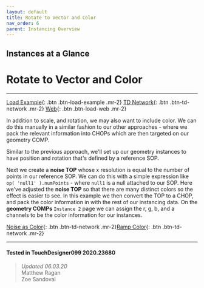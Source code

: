 ```yaml
---
layout: default
title: Rotate to Vector and Color
nav_order: 6
parent: Instancing Overview
---
```


## Instances at a Glance
# Rotate to Vector and Color

*****

[Load Example](?actionable=1&action=load_tox&remotePath=https://github.com/mir-lab/touchdesigner-instancing-examples-code/raw/main/tox/001-overview/container_simple_scale_rotate_to_vector_color.tox){: .btn .btn-load-example .mr-2}
[TD Network](?actionable=1&action=open_floating_network){: .btn .btn-td-network .mr-2}
[Web](?actionable=1&action=open_in_browser){: .btn .btn-load-web .mr-2}

In addition to scale, and rotation, we may also want to include color. We can do this manually in a similar fashion to our other approaches - where we pack the relevant information into CHOPs which are then targeted on our geometry COMP. 

Similar to the previous approach, we'll set up our geometry instances to have position and rotation that's defined by a reference SOP.

Next we create a **noise TOP** whose x resolution is equal to the number of points in our reference SOP. We can do this with a simple expression like `op( 'null1' ).numPoints` - where `null1` is a null attached to our SOP. Here we've adjusted the **noise TOP** so that there are many distinct colors so the effect is easier to see. In this example we then convert the TOP to a CHOP, and pack the color information in with the rest of our instancing data. On the **geometry COMPs** `Instance 2` page we can assign the r, g, b, and a channels to be the color information for our instances.

[Noise as Color](?actionable=1&action=update_td_pars&Useramp=0){: .btn .btn-td-network .mr-2}[Ramp Color](?actionable=1&action=update_td_pars&Useramp=1){: .btn .btn-td-network .mr-2}

---

#### Tested in TouchDesigner099 2020.23680 
>*Updated 06.03.20*  
Matthew Ragan  
Zoe Sandoval  